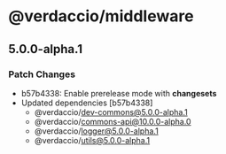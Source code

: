 # @verdaccio/middleware

## 5.0.0-alpha.1
### Patch Changes

- b57b4338: Enable prerelease mode with **changesets**
- Updated dependencies [b57b4338]
  - @verdaccio/dev-commons@5.0.0-alpha.1
  - @verdaccio/commons-api@10.0.0-alpha.0
  - @verdaccio/logger@5.0.0-alpha.1
  - @verdaccio/utils@5.0.0-alpha.1
